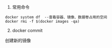 1. 常用命令
```shell
docker system df  --查看容器、镜像、数据卷占用的空间
docker rmi -f $(docker images -qa)
```

2. docker commit

创建新的镜像
